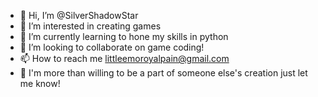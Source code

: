 - 👋 Hi, I’m @SilverShadowStar
- 👀 I’m interested in creating games
- 🌱 I’m currently learning to hone my skills in python
- 💞️ I’m looking to collaborate on game coding! 
- 📫 How to reach me littleemoroyalpain@gmail.com
- 🌟 I'm more than willing to be a part of someone else's creation just let me know!

<!---
SilverShadowStar/SilverShadowStar is a ✨ special ✨ repository because its `README.md` (this file) appears on your GitHub profile.
You can click the Preview link to take a look at your changes.
--->
